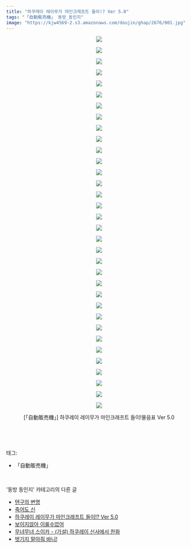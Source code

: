 ```yaml
---
title: "하쿠레이 레이무가 마인크래프트 들이!? Ver 5.0"
tags: "「自動販売機」 동방_동인지"
image: "https://kjw4569-2.s3.amazonaws.com/doujin/ghap/2676/001.jpg"
---
```

<div class="article">
<p style="text-align: center; clear: none; float: none;"><img src="{{ site.imgserver9 }}/ghap/2676/001.jpg"/></p>
<p style="text-align: center; clear: none; float: none;"><img src="{{ site.imgserver9 }}/ghap/2676/002.jpg"/></p>
<p style="text-align: center; clear: none; float: none;"><img src="{{ site.imgserver9 }}/ghap/2676/003.jpg"/></p>
<p style="text-align: center; clear: none; float: none;"><img src="{{ site.imgserver9 }}/ghap/2676/004.jpg"/></p>
<p style="text-align: center; clear: none; float: none;"><img src="{{ site.imgserver9 }}/ghap/2676/005.jpg"/></p>
<p style="text-align: center; clear: none; float: none;"><img src="{{ site.imgserver9 }}/ghap/2676/006.jpg"/></p>
<p style="text-align: center; clear: none; float: none;"><img src="{{ site.imgserver9 }}/ghap/2676/007.jpg"/></p>
<p style="text-align: center; clear: none; float: none;"><img src="{{ site.imgserver9 }}/ghap/2676/008.jpg"/></p>
<p style="text-align: center; clear: none; float: none;"><img src="{{ site.imgserver9 }}/ghap/2676/009.jpg"/></p>
<p style="text-align: center; clear: none; float: none;"><img src="{{ site.imgserver9 }}/ghap/2676/010.jpg"/></p>
<p style="text-align: center; clear: none; float: none;"><img src="{{ site.imgserver9 }}/ghap/2676/011.jpg"/></p>
<p style="text-align: center; clear: none; float: none;"><img src="{{ site.imgserver9 }}/ghap/2676/012.jpg"/></p>
<p style="text-align: center; clear: none; float: none;"><img src="{{ site.imgserver9 }}/ghap/2676/013.jpg"/></p>
<p style="text-align: center; clear: none; float: none;"><img src="{{ site.imgserver9 }}/ghap/2676/014.jpg"/></p>
<p style="text-align: center; clear: none; float: none;"><img src="{{ site.imgserver9 }}/ghap/2676/015.jpg"/></p>
<p style="text-align: center; clear: none; float: none;"><img src="{{ site.imgserver9 }}/ghap/2676/016.jpg"/></p>
<p style="text-align: center; clear: none; float: none;"><img src="{{ site.imgserver9 }}/ghap/2676/017.jpg"/></p>
<p style="text-align: center; clear: none; float: none;"><img src="{{ site.imgserver9 }}/ghap/2676/018.jpg"/></p>
<p style="text-align: center; clear: none; float: none;"><img src="{{ site.imgserver9 }}/ghap/2676/019.jpg"/></p>
<p style="text-align: center; clear: none; float: none;"><img src="{{ site.imgserver9 }}/ghap/2676/020.jpg"/></p>
<p style="text-align: center; clear: none; float: none;"><img src="{{ site.imgserver9 }}/ghap/2676/021.jpg"/></p>
<p style="text-align: center; clear: none; float: none;"><img src="{{ site.imgserver9 }}/ghap/2676/022.jpg"/></p>
<p style="text-align: center; clear: none; float: none;"><img src="{{ site.imgserver9 }}/ghap/2676/023.jpg"/></p>
<p style="text-align: center; clear: none; float: none;"><img src="{{ site.imgserver9 }}/ghap/2676/024.jpg"/></p>
<p style="text-align: center; clear: none; float: none;"><img src="{{ site.imgserver9 }}/ghap/2676/025.jpg"/></p>
<p style="text-align: center; clear: none; float: none;"><img src="{{ site.imgserver9 }}/ghap/2676/026.jpg"/></p>
<p style="text-align: center; clear: none; float: none;"><img src="{{ site.imgserver9 }}/ghap/2676/027.jpg"/></p>
<p style="text-align: center; clear: none; float: none;"><img src="{{ site.imgserver9 }}/ghap/2676/028.jpg"/></p>
<p style="text-align: center; clear: none; float: none;"><img src="{{ site.imgserver9 }}/ghap/2676/029.jpg"/></p>
<p style="text-align: center; clear: none; float: none;"><img src="{{ site.imgserver9 }}/ghap/2676/030.jpg"/></p>
<p style="text-align: center; clear: none; float: none;"><img src="{{ site.imgserver9 }}/ghap/2676/031.jpg"/></p>
<p style="text-align: center; clear: none; float: none;"><img src="{{ site.imgserver9 }}/ghap/2676/032.jpg"/></p>
<p style="text-align: center; clear: none; float: none;"><img src="{{ site.imgserver9 }}/ghap/2676/033.jpg"/></p>
<p style="text-align: center; clear: none; float: none;"><img src="{{ site.imgserver9 }}/ghap/2676/034.jpg"/></p>
<p style="text-align: center; clear: none; float: none;">[「自動販売機」] 하쿠레이 레이무가 마인크래프트 들이!물음표 Ver 5.0</p>
<p><br/></p>
</div><br/>
<div class="tagTrail">
<p>태그: </p>
<ul>
<li>「自動販売機」</li>
</ul>
</div><br/>
<div class="another">
<p>'동방 동인지' 카테고리의 다른 글</p>
<ul>
<li><a href="/ghap_2678">텐구의 변명</a></li>
<li><a href="/ghap_2677">죽어도 신</a></li>
<li><a href="/ghap_2676">하쿠레이 레이무가 마인크래프트 들이!? Ver 5.0</a></li>
<li><a href="/ghap_2675">보이지않아 이룰수없어</a></li>
<li><a href="/ghap_2674">무녀무녀 스이카 - (가설) 하쿠레이 신사에서 한화</a></li>
<li><a href="/ghap_2673">벗기지 말아줘 바니!</a></li>
</ul>
</div><br/>
<div class="cb_module cb_fluid">
<div class="cb_wrt cb_profile">
</div><!-- commentList close -->
</div><br/>
